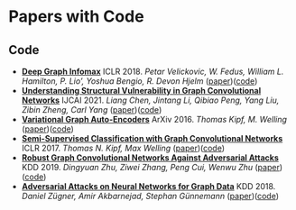 # Papers with Code

## Code
- [**Deep Graph Infomax**](code/DGI/) ICLR 2018. *Petar Velickovic, W. Fedus, William L. Hamilton, P. Lio’, Yoshua Bengio, R. Devon Hjelm* ([paper](https://arxiv.org/pdf/1809.10341.pdf))([code](https://github.com/PetarV-/DGI))
- [**Understanding Structural Vulnerability in Graph Convolutional Networks**](code/MedianGCN/) IJCAI 2021. *Liang Chen, Jintang Li, Qibiao Peng, Yang Liu, Zibin Zheng, Carl Yang* ([paper](https://arxiv.org/pdf/2108.06280.pdf))([code](https://github.com/EdisonLeeeee/MedianGCN))
- [**Variational Graph Auto-Encoders**](code/VGAE/) ArXiv 2016. *Thomas Kipf, M. Welling* ([paper](https://arxiv.org/abs/1611.07308))([code](https://github.com/tkipf/gae))
- [**Semi-Supervised Classification with Graph Convolutional Networks**](code/GCN/) ICLR 2017. *Thomas N. Kipf, Max Welling* ([paper](http://arxiv.org/abs/1609.02907))([code](https://github.com/tkipf/gcn))
- [**Robust Graph Convolutional Networks Against Adversarial Attacks**](code/RobustGCN/) KDD 2019. *Dingyuan Zhu, Ziwei Zhang, Peng Cui, Wenwu Zhu* ([paper](https://zw-zhang.github.io/files/2019_KDD_RGCN.pdf))([code](https://github.com/ZW-ZHANG/RobustGCN))
- [**Adversarial Attacks on Neural Networks for Graph Data**](code/Nettack/) KDD 2018. *Daniel Zügner, Amir Akbarnejad, Stephan Günnemann* ([paper](https://arxiv.org/abs/1805.07984))([code](https://github.com/danielzuegner/nettack))

